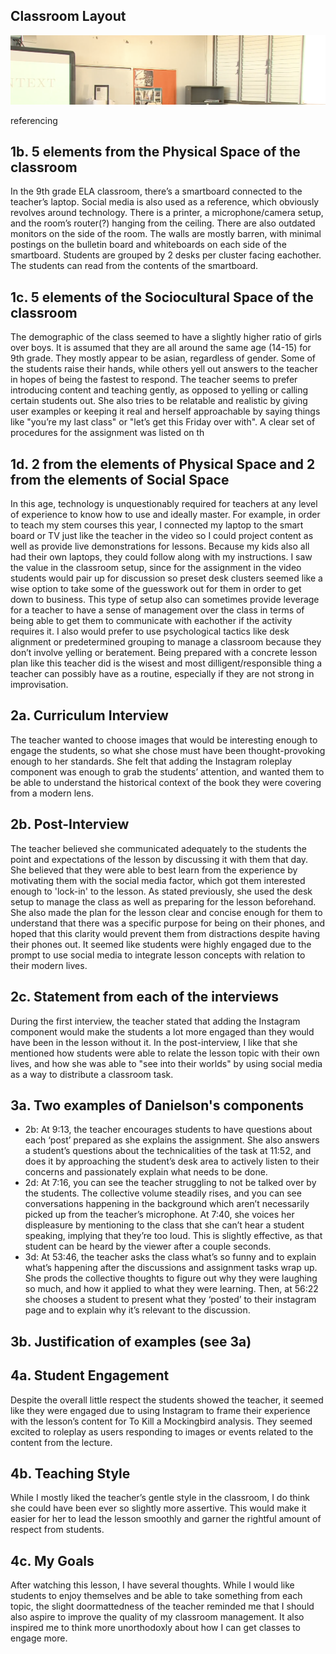 ## Classroom Layout
![](/extras/class_layout.png)

referencing [](http://hets.leeward.hawaii.edu/9th_ela_instagram.html)

## 1b. 5 elements from the Physical Space of the classroom 
In the 9th grade ELA classroom, there’s a smartboard connected to the teacher’s laptop. Social media is also used as a reference, which obviously revolves around technology. There is a printer, a microphone/camera setup, and the room’s router(?) hanging from the ceiling. There are also outdated monitors on the side of the room. The walls are mostly barren, with minimal postings on the bulletin board and whiteboards on each side of the smartboard. Students are grouped by 2 desks per cluster facing eachother. The students can read from the contents of the smartboard.  

## 1c. 5 elements of the Sociocultural Space of the classroom 
The demographic of the class seemed to have a slightly higher ratio of girls over boys. It is assumed that they are all around the same age (14-15) for 9th grade. They mostly appear to be asian, regardless of gender. Some of the students raise their hands, while others yell out answers to the teacher in hopes of being the fastest to respond. The teacher seems to prefer introducing content and teaching gently, as opposed to yelling or calling certain students out. She also tries to be relatable and realistic by giving user examples or keeping it real and herself approachable by saying things like "you’re my last class" or "let’s get this Friday over with". A clear set of procedures for the assignment was listed on th

## 1d. 2 from the elements of Physical Space and 2 from the elements of Social Space 
In this age, technology is unquestionably required for teachers at any level of experience to know how to use and ideally master. For example, in order to teach my stem courses this year, I connected my laptop to the smart board or TV just like the teacher in the video so I could project content as well as provide live demonstrations for lessons. Because my kids also all had their own laptops, they could follow along with my instructions. I saw the value in the classroom setup, since for the assignment in the video students would pair up for discussion so preset desk clusters seemed like a wise option to take some of the guesswork out for them in order to get down to business. This type of setup also can sometimes provide leverage for a teacher to have a sense of management over the class in terms of being able to get them to communicate with eachother if the activity requires it. I also would prefer to use psychological tactics like desk alignment or predetermined grouping to manage a classroom because they don’t involve yelling or beratement. Being prepared with a concrete lesson plan like this teacher did is the wisest and most dilligent/responsible thing a teacher can possibly have as a routine, especially if they are not strong in improvisation.

## 2a. Curriculum Interview 
The teacher wanted to choose images that would be interesting enough to engage the students, so what she chose must have been thought-provoking enough to her standards. She felt that adding the Instagram roleplay component was enough to grab the students’ attention, and wanted them to be able to understand the historical context of the book they were covering from a modern lens.

## 2b. Post-Interview 
The teacher believed she communicated adequately to the students the point and expectations of the lesson by discussing it with them that day. She believed that they were able to best learn from the experience by motivating them with the social media factor, which got them interested enough to 'lock-in' to the lesson. As stated previously, she used the desk setup to manage the class as well as preparing for the lesson beforehand. She also made the plan for the lesson clear and concise enough for them to understand that there was a specific purpose for being on their phones, and hoped that this clarity would prevent them from distractions despite having their phones out. It seemed like students were highly engaged due to the prompt to use social media to integrate lesson concepts with relation to their modern lives.

## 2c. Statement from each of the interviews 
During the first interview, the teacher stated that adding the Instagram component would make the students a lot more engaged than they would have been in the lesson without it. In the post-interview, I like that she mentioned how students were able to relate the lesson topic with their own lives, and how she was able to "see into their worlds" by using social media as a way to distribute a classroom task.  

## 3a. Two examples of Danielson's components 
* 2b: At 9:13, the teacher encourages students to have questions about each ‘post’ prepared as she explains the assignment. She also answers a student’s questions about the technicalities of the task at 11:52, and does it by approaching the student’s desk area to actively listen to their concerns and passionately explain what needs to be done.  
* 2d: At 7:16, you can see the teacher struggling to not be talked over by the students. The collective volume steadily rises, and you can see conversations happening in the background which aren’t necessarily picked up from the teacher’s microphone. At 7:40, she voices her displeasure by mentioning to the class that she can’t hear a student speaking, implying that they’re too loud. This is slightly effective, as that student can be heard by the viewer after a couple seconds.  
* 3d: At 53:46, the teacher asks the class what’s so funny and to explain what’s happening after the discussions and assignment tasks wrap up. She prods the collective thoughts to figure out why they were laughing so much, and how it applied to what they were learning. Then, at 56:22 she chooses a student to present what they ‘posted’ to their instagram page and to explain why it’s relevant to the discussion. 


## 3b. Justification of examples (see 3a) 

## 4a. Student Engagement
Despite the overall little respect the students showed the teacher, it seemed like they were engaged due to using Instagram to frame their experience with the lesson’s content for To Kill a Mockingbird analysis. They seemed excited to roleplay as users responding to images or events related to the content from the lecture.

## 4b. Teaching Style
While I mostly liked the teacher’s gentle style in the classroom, I do think she could have been ever so slightly more assertive. This would make it easier for her to lead the lesson smoothly and garner the rightful amount of respect from students.

## 4c. My Goals 
After watching this lesson, I have several thoughts. While I would like students to enjoy themselves and be able to take something from each topic, the slight doormattedness of the teacher reminded me that I should also aspire to improve the quality of my classroom management. It also inspired me to think more unorthodoxly about how I can get classes to engage more. 

<!-- ## Walkthrough videos

BowFolios is intended as a model of how an ICS 314 project could be organized and executed. Here are videos that walk you through various aspects of the system:

* [BowFolios Part 1: Application Overview (5 min)](https://www.youtube.com/watch?v=gr55MMWD8ok)
* [BowFolios Part 2: Application Structure and Control Flow (14 min)](https://www.youtube.com/watch?v=LYh06HSYv54)
* [BowFolios Part 3: Data Model, Data Initialization, Publications and Subscriptions (22 min)](https://www.youtube.com/watch?v=2F2Cw5Ipubc)
* [BowFolios Part 4: Forms and Next.js Methods (20 min)](https://www.youtube.com/watch?v=5qim9mXpbTM)
* [BowFolios Part 5: Loading data using Assets (8 min)](https://www.youtube.com/watch?v=NzrTzBPCJPo)
* [BowFolios Part 6: Design Patterns in BowFolios (22 min)](https://www.youtube.com/watch?v=yP-t44HBCPQ)
* [BowFolios Part 7: End-to-End testing in BowFolios (24 min)](https://www.youtube.com/watch?v=B8TSiCLBeaA)
-->

